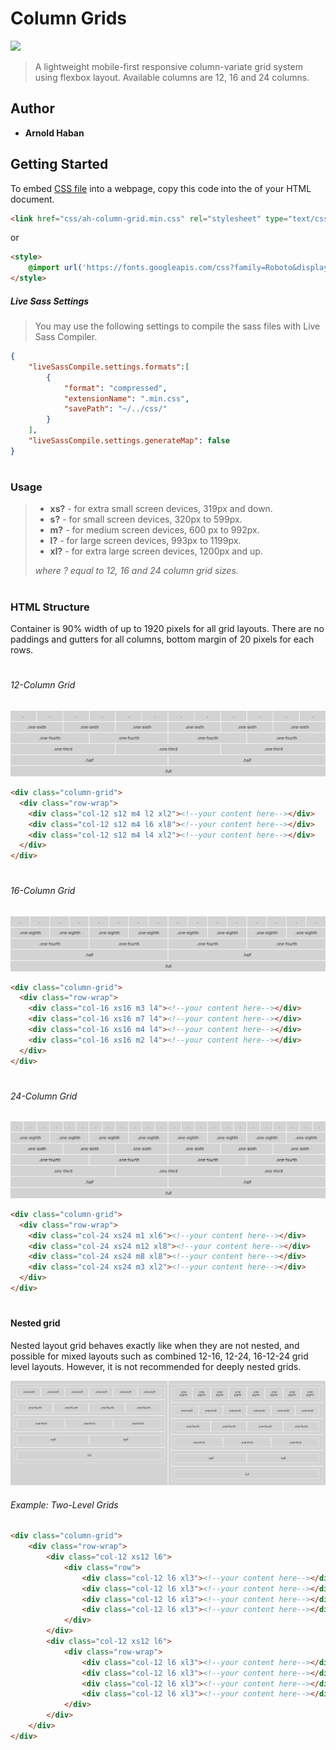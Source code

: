 <!--
docs:
title: "Column Grids"
layout: detail
section: components
excerpt: "A CSS only responsive grid."
contributor: Arnold Haban
-->
# Column Grids

![](https://img.shields.io/badge/version-1.0.0-blue.svg)

>A lightweight mobile-first responsive column-variate grid system using flexbox layout. Available columns are 12, 16 and 24 columns.


## Author

* **Arnold Haban**

## Getting Started

To embed [CSS file](https://github.com/hsbyte/ah-column-grids/master/ah-column-grid.min.css) into a webpage, copy this code into the <head> of your HTML document. 

```html
<link href="css/ah-column-grid.min.css" rel="stylesheet" type="text/css">
```
or

```html
<style>
    @import url('https://fonts.googleapis.com/css?family=Roboto&display=swap');
</style>
```
##### Live Sass Settings

>You may use the following settings to compile the sass files with Live Sass Compiler.
```json
{
    "liveSassCompile.settings.formats":[
        {
            "format": "compressed",
            "extensionName": ".min.css",
            "savePath": "~/../css/"
        }
    ],
    "liveSassCompile.settings.generateMap": false
}
```

#
### Usage 

>* **xs?** - for extra small screen devices, 319px and down.
>* **s?** - for small screen devices, 320px to 599px.
>* **m?** - for medium screen devices, 600 px to 992px.
>* **l?** - for large screen devices, 993px to 1199px.
>* **xl?** - for extra large screen devices, 1200px and up.
><p><i>where ? equal to 12, 16 and 24 column grid sizes.</i></p>

#
### HTML Structure

Container is 90% width of up to 1920 pixels for all grid layouts. There are no paddings and gutters for all columns, bottom margin of 20 pixels for each rows.

#
###### 12-Column Grid

![](.md/12-grid.png)

```html
<div class="column-grid">
  <div class="row-wrap">
    <div class="col-12 s12 m4 l2 xl2"><!--your content here--></div>
    <div class="col-12 s12 m4 l6 xl8"><!--your content here--></div>
    <div class="col-12 s12 m4 l4 xl2"><!--your content here--></div>
  </div>
</div>
```

#
###### 16-Column Grid

![](.md/16-grid.png)

```html
<div class="column-grid">
  <div class="row-wrap">
    <div class="col-16 xs16 m3 l4"><!--your content here--></div>
    <div class="col-16 xs16 m7 l4"><!--your content here--></div>
    <div class="col-16 xs16 m4 l4"><!--your content here--></div>
    <div class="col-16 xs16 m2 l4"><!--your content here--></div>
  </div>
</div>
```
#
###### 24-Column Grid

![](.md/24-grid.png)

```html
<div class="column-grid">
  <div class="row-wrap">
    <div class="col-24 xs24 m1 xl6"><!--your content here--></div>
    <div class="col-24 xs24 m12 xl8"><!--your content here--></div>
    <div class="col-24 xs24 m8 xl8"><!--your content here--></div>
    <div class="col-24 xs24 m3 xl2"><!--your content here--></div>
  </div>
</div>
```
#
#### Nested grid

Nested layout grid behaves exactly like when they are not nested, and possible for mixed layouts such as combined 12-16, 12-24, 16-12-24 grid level layouts. However, it is not recommended for deeply nested grids.

![](.md/nested-grid.png)

###### Example: Two-Level Grids
```html
<div class="column-grid">
    <div class="row-wrap">
        <div class="col-12 xs12 l6">
            <div class="row">
                <div class="col-12 l6 xl3"><!--your content here--></div>
                <div class="col-12 l6 xl3"><!--your content here--></div>
                <div class="col-12 l6 xl3"><!--your content here--></div>
                <div class="col-12 l6 xl3"><!--your content here--></div>
            </div>
        </div>
        <div class="col-12 xs12 l6">
            <div class="row-wrap">
                <div class="col-12 l6 xl3"><!--your content here--></div>
                <div class="col-12 l6 xl3"><!--your content here--></div>
                <div class="col-12 l6 xl3"><!--your content here--></div>
                <div class="col-12 l6 xl3"><!--your content here--></div>
            </div>
        </div>
    </div>
</div>
```
#
